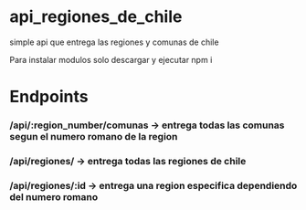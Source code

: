 # api_regiones_de_chile
simple api que entrega las regiones y comunas de chile

Para instalar modulos solo descargar y ejecutar npm i

# Endpoints
### /api/:region_number/comunas -> entrega todas las comunas segun el numero romano de la region
### /api/regiones/ -> entrega todas las regiones de chile
### /api/regiones/:id -> entrega una region especifica dependiendo del numero romano
